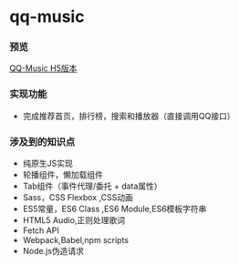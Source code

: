# qq-music

### 预览
[QQ-Music H5版本](https://totorozhao.github.io/qq-music/index.html)

### 实现功能
* 完成推荐首页，排行榜，搜索和播放器（直接调用QQ接口）

### 涉及到的知识点
* 纯原生JS实现
* 轮播组件，懒加载组件
* Tab组件（事件代理/委托 + data属性）
* Sass，CSS Flexbox ,CSS动画
* ES5常量，ES6 Class ,ES6 Module,ES6模板字符串
* HTML5 Audio,正则处理歌词
* Fetch API
* Webpack,Babel,npm scripts
* Node.js伪造请求
